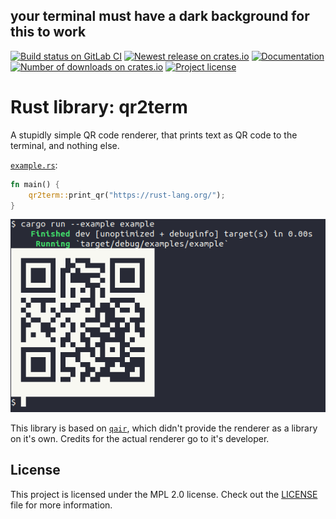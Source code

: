 ## your terminal must have a dark background for this to work

[![Build status on GitLab CI][gitlab-ci-master-badge]][gitlab-ci-link]
[![Newest release on crates.io][crate-version-badge]][crate-link]
[![Documentation][docs-badge]][docs]
[![Number of downloads on crates.io][crate-download-badge]][crate-link]
[![Project license][crate-license-badge]](LICENSE)

[crate-download-badge]: https://img.shields.io/crates/d/qr2term.svg
[crate-license-badge]: https://img.shields.io/crates/l/qr2term.svg
[crate-link]: https://crates.io/crates/qr2term
[crate-version-badge]: https://img.shields.io/crates/v/qr2term.svg
[docs-badge]: https://docs.rs/qr2term/badge.svg
[docs]: https://docs.rs/qr2term
[gitlab-ci-link]: https://gitlab.com/timvisee/qr2term-rs/pipelines
[gitlab-ci-master-badge]: https://gitlab.com/timvisee/qr2term-rs/badges/master/pipeline.svg

# Rust library: qr2term
A stupidly simple QR code renderer, that prints text as QR code to the terminal,
and nothing else.

[`example.rs`](./examples/example.rs):
```rust
fn main() {
    qr2term::print_qr("https://rust-lang.org/");
}
```

![qr2term without crossterm screenshot](./res/without-crossterm.png)

This library is based on [`qair`](https://code.willemp.be/willem/qair),
which didn't provide the renderer as a library on it's own.
Credits for the actual renderer go to it's developer.

## License
This project is licensed under the MPL 2.0 license.
Check out the [LICENSE](LICENSE) file for more information.
